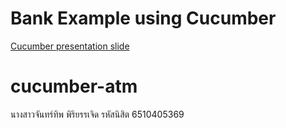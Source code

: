 # Bank Example using Cucumber

[Cucumber presentation slide](https://github.com/ladyusa/cucumber-atm/blob/master/cucumber.pdf)
# cucumber-atm
นางสาวจันทร์ทิพ พิริยรรเจิด
รหัสนิสิต 6510405369

